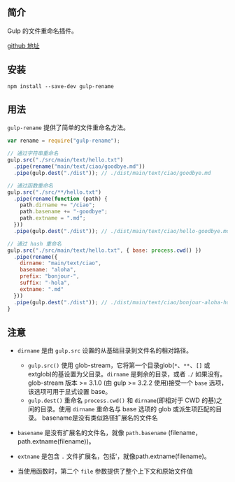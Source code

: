 ## 简介

Gulp 的文件重命名插件。

[github 地址](https://github.com/hparra/gulp-rename)

## 安装

```
npm install --save-dev gulp-rename
```

## 用法

`gulp-rename` 提供了简单的文件重命名方法。

```js
var rename = require("gulp-rename");

// 通过字符串重命名
gulp.src("./src/main/text/hello.txt")
  .pipe(rename("main/text/ciao/goodbye.md"))
  .pipe(gulp.dest("./dist")); // ./dist/main/text/ciao/goodbye.md

// 通过函数重命名
gulp.src("./src/**/hello.txt")
  .pipe(rename(function (path) {
    path.dirname += "/ciao";
    path.basename += "-goodbye";
    path.extname = ".md";
  }))
  .pipe(gulp.dest("./dist")); // ./dist/main/text/ciao/hello-goodbye.md

// 通过 hash 重命名
gulp.src("./src/main/text/hello.txt", { base: process.cwd() })
  .pipe(rename({
    dirname: "main/text/ciao",
    basename: "aloha",
    prefix: "bonjour-",
    suffix: "-hola",
    extname: ".md"
  }))
  .pipe(gulp.dest("./dist")); // ./dist/main/text/ciao/bonjour-aloha-hola.md
}
```

## 注意

* `dirname` 是由 `gulp.src` 设置的从基础目录到文件名的相对路径。

  * `gulp.src()` 使用 glob-stream，它将第一个目录glob\(`*`、`**`、`[]` 或 extglob\)的基设置为父目录。`dirname` 是剩余的目录，或者 `./` 如果没有。glob-stream 版本 &gt;= 3.1.0 \(由 gulp &gt;= 3.2.2 使用\)接受一个 `base` 选项，该选项可用于显式设置 base。
  * `gulp.dest()` 重命名 `process.cwd()` 和 `dirname`\(即相对于 CWD 的基\)之间的目录。使用 `dirname` 重命名与 base 选项的 glob 或派生项匹配的目录。
    basename是没有类似路径扩展名的文件名

* `basename` 是没有扩展名的文件名，就像 `path.basename` \(filename，path.extname\(filename\)\)。

* `extname` 是包含 `.` 文件扩展名，包括'，就像path.extname\(filename\)。

* 当使用函数时，第二个 `file` 参数提供了整个上下文和原始文件值



